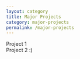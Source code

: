 ```yaml
---
layout: category
title: Major Projects
category: major-projects
permalink: /major-projects
---
```


Project 1  
Project 2 :)